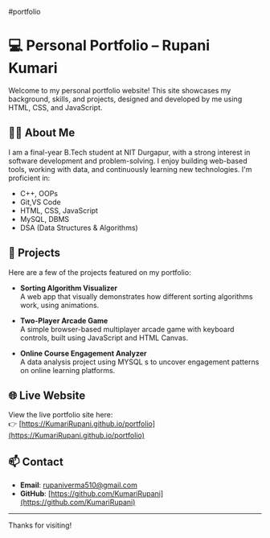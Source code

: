 #portfolio
# 💻 Personal Portfolio – Rupani Kumari

Welcome to my personal portfolio website! This site showcases my background, skills, and projects, designed and developed by me using HTML, CSS, and JavaScript.

## 👩‍🎓 About Me

I am a final-year B.Tech student at NIT Durgapur, with a strong interest in software development and problem-solving. I enjoy building web-based tools, working with data, and continuously learning new technologies. I'm proficient in:

- C++, OOPs
- Git,VS Code
- HTML, CSS, JavaScript
- MySQL, DBMS
- DSA (Data Structures & Algorithms)

## 🚀 Projects

Here are a few of the projects featured on my portfolio:

- **Sorting Algorithm Visualizer**  
  A web app that visually demonstrates how different sorting algorithms work, using animations.

- **Two-Player Arcade Game**  
  A simple browser-based multiplayer arcade game with keyboard controls, built using JavaScript and HTML Canvas.

- **Online Course Engagement Analyzer**  
  A data analysis project using MYSQL s to uncover engagement patterns on online learning platforms.

## 🌐 Live Website

View the live portfolio site here:  
👉 [https://KumariRupani.github.io/portfolio](https://KumariRupani.github.io/portfolio)

## 📫 Contact

- **Email**: [rupaniverma510@gmail.com](mailto:rupaniverma510@gmail.com)  
- **GitHub**: [https://github.com/KumariRupani](https://github.com/KumariRupani)

---

Thanks for visiting!
